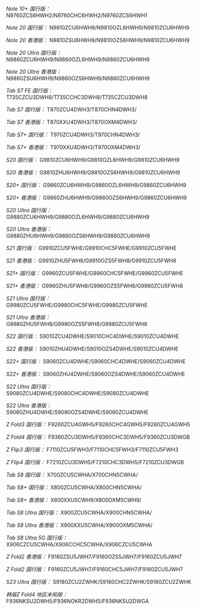 *Note 10+ 国行版：*
N9760ZCS6HWH2/N9760CHC6HWH2/N9760ZCS6HWH1

*Note 20 国行版：*
N9810ZCU6HWH9/N9810OZL6HWH9/N9810ZCU6HWH9

*Note 20 香港版：*
N9810ZSU6HWH9/N9810OZS6HWH9/N9810ZCU6HWH9

*Note 20 Ultra 国行版：*
N9860ZCU6HWH9/N9860OZL6HWH9/N9860ZCU6HWH9

*Note 20 Ultra 香港版：*
N9860ZSU6HWH9/N9860OZS6HWH9/N9860ZCU6HWH9

*Tab S7 FE 国行版：*
T735CZCU3DWH8/T735CCHC3DWH8/T735CZCU3DWH8

*Tab S7 国行版：*
T870ZCU4DWH3/T870CHN4DWH3/

*Tab S7 香港版：*
T870XXU4DWH3/T870OXM4DWH3/

*Tab S7+ 国行版：*
T970ZCU4DWH3/T970CHN4DWH3/

*Tab S7+ 香港版：*
T970XXU4DWH3/T970OXM4DWH3/

*S20 国行版：*
G9810ZCU6HWH9/G9810OZL6HWH9/G9810ZCU6HWH9

*S20 香港版：*
G9810ZHU6HWH9/G9810OZS6HWH9/G9810ZCU6HWH9

*S20+ 国行版：*
G9860ZCU6HWH9/G9860OZL6HWH9/G9860ZCU6HWH9

*S20+ 香港版：*
G9860ZHU6HWH9/G9860OZS6HWH9/G9860ZCU6HWH9

*S20 Ultra 国行版：*
G9880ZCU6HWH9/G9880OZL6HWH9/G9880ZCU6HWH9

*S20 Ultra 香港版：*
G9880ZHU6HWH9/G9880OZS6HWH9/G9880ZCU6HWH9

*S21 国行版：*
G9910ZCU5FWHE/G9910CHC5FWHE/G9910ZCU5FWHE

*S21 香港版：*
G9910ZHU5FWH8/G9910OZS5FWH8/G9910ZCU5FWH8

*S21+ 国行版：*
G9960ZCU5FWHE/G9960CHC5FWHE/G9960ZCU5FWHE

*S21+ 香港版：*
G9960ZHU5FWH8/G9960OZS5FWH8/G9960ZCU5FWH8

*S21 Ultra 国行版：*
G9980ZCU5FWHE/G9980CHC5FWHE/G9980ZCU5FWHE

*S21 Ultra 香港版：*
G9980ZHU5FWH8/G9980OZS5FWH8/G9980ZCU5FWH8

*S22 国行版：*
S9010ZCU4DWHE/S9010CHC4DWHE/S9010ZCU4DWHE

*S22 香港版：*
S9010ZHU4DWHE/S9010OZS4DWHE/S9010ZCU4DWHE

*S22+ 国行版：*
S9060ZCU4DWHE/S9060CHC4DWHE/S9060ZCU4DWHE

*S22+ 香港版：*
S9060ZHU4DWHE/S9060OZS4DWHE/S9060ZCU4DWHE

*S22 Ultra 国行版：*
S9080ZCU4DWHE/S9080CHC4DWHE/S9080ZCU4DWHE

*S22 Ultra 香港版：*
S9080ZHU4DWHE/S9080OZS4DWHE/S9080ZCU4DWHE

*Z Fold3 国行版：*
F9260ZCU4GWH5/F9260CHC4GWH5/F9260ZCU4GWH5

*Z Fold4 国行版：*
F9360ZCU3DWH5/F9360CHC3DWH5/F9360ZCU3DWGB

*Z Flip3 国行版：*
F7110ZCU5FWH3/F7110CHC5FWH3/F7110ZCU5FWH3

*Z Flip4 国行版：*
F7210ZCU3DWH5/F7210CHC3DWH5/F7210ZCU3DWGB

*Tab S8 国行版：*
X700ZCU5CWHA/X700CHN5CWHA/

*Tab S8+ 国行版：*
X800ZCU5CWHA/X800CHN5CWHA/

*Tab S8+ 香港版：*
X800XXU5CWH9/X800OXM5CWH9/

*Tab S8 Ultra 国行版：*
X900ZCU5CWHA/X900CHN5CWHA/

*Tab S8 Ultra 香港版：*
X900XXU5CWHA/X900OXM5CWHA/

*Tab S8 Ultra 5G 国行版：*
X906CZCU5CWHA/X906CCHC5CWHA/X906CZCU5CWHA

*Z Fold2 香港版：*
F9160ZSU5JWH7/F9160OZS5JWH7/F9160ZCU5JWH7

*Z Fold2 国行版：*
F9160ZCU5JWH7/F9160CHC5JWH7/F9160ZCU5JWH7

*S23 Ultra 国行版：*
S9180ZCU2ZWHK/S9180CHC2ZWHK/S9180ZCU2ZWHK

*韩版Z Fold4 地区未知版：*
F936NKSU2DWH5/F936NOKR2DWH5/F936NKSU2DWGA

